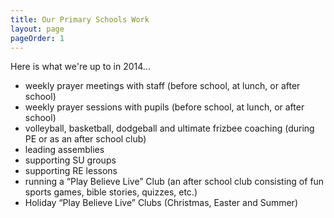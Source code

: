 ```yaml
---
title: Our Primary Schools Work
layout: page
pageOrder: 1
---
```

Here is what we're up to in 2014...
- weekly prayer meetings with staff (before school, at lunch, or after school)
- weekly prayer sessions with pupils (before school, at lunch, or after school) 
- volleyball, basketball, dodgeball and ultimate frizbee coaching (during PE or as an after school club)
- leading assemblies
- supporting SU groups
- supporting RE lessons
- running a “Play Believe Live” Club (an after school club consisting of fun sports games, bible stories, quizzes, etc.)
- Holiday “Play Believe Live” Clubs (Christmas, Easter and Summer)